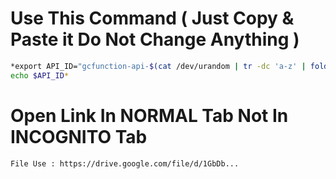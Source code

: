 # Use This Command ( Just Copy & Paste it Do Not Change Anything )

```bash
*export API_ID="gcfunction-api-$(cat /dev/urandom | tr -dc 'a-z' | fold -w ${1:-8} | head -n 1)"
echo $API_ID*
```


# Open Link In NORMAL Tab Not In INCOGNITO Tab
```bash
File Use : https://drive.google.com/file/d/1GbDb...
```
